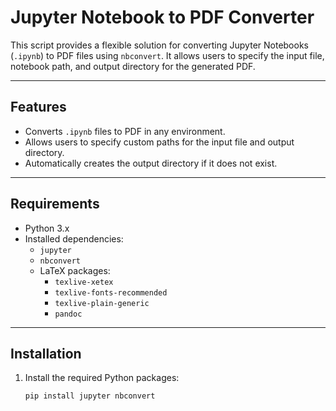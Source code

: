 # Jupyter Notebook to PDF Converter

This script provides a flexible solution for converting Jupyter Notebooks (`.ipynb`) to PDF files using `nbconvert`. It allows users to specify the input file, notebook path, and output directory for the generated PDF.

---

## Features

- Converts `.ipynb` files to PDF in any environment.
- Allows users to specify custom paths for the input file and output directory.
- Automatically creates the output directory if it does not exist.

---

## Requirements

- Python 3.x
- Installed dependencies:
  - `jupyter`
  - `nbconvert`
  - LaTeX packages:
    - `texlive-xetex`
    - `texlive-fonts-recommended`
    - `texlive-plain-generic`
    - `pandoc`

---

## Installation

1. Install the required Python packages:
   ```bash
   pip install jupyter nbconvert

